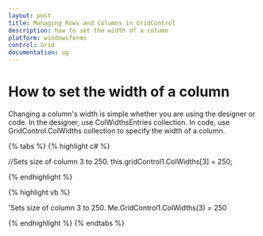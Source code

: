 ```yaml
---
layout: post
title: Managing Rows and Columns in GridControl
description: how to set the width of a column
platform: windowsforms
control: Grid
documentation: ug
---
```


# How to set the width of a column

Changing a column's width is simple whether you are using the designer or code. In the designer, use ColWidthsEntries collection. In code, use GridControl.ColWidths collection to specify the width of a column. 

{% tabs %}
{% highlight c# %}

//Sets size of column 3 to 250.
this.gridControl1.ColWidths[3] = 250;

{% endhighlight  %}

{% highlight vb %}

'Sets size of column 3 to 250.
Me.GridControl1.ColWidths(3) = 250 

{% endhighlight  %}
{% endtabs %}